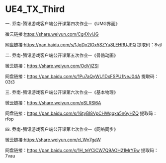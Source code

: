 # UE4_TX_Third
一.
乔南-腾讯游戏客户端公开课第四次作业--《UMG界面》

微云链接:https://share.weiyun.com/Cg4XvIJG

网盘链接:https://pan.baidu.com/s/1JqDo2IOx5SZYu8LEHRUJPQ 
提取码：8vjl


二.
乔南-腾讯游戏客户端公开课第五次作业--《骨骼动画》

微云链接：https://share.weiyun.com/OdVjlZSI

网盘链接：https://pan.baidu.com/s/1Pu7aQyWU1DxFSPU1NeJ04A 
提取码：03t3


三.
乔南-腾讯游戏客户端公开课第六次作业--《基本物理》

微云链接：https://share.weiyun.com/qSLRSl6A

网盘链接：https://pan.baidu.com/s/16tyBI8VpCHWqqxa5n6yHZQ
提取码：rfop


四.
乔南-腾讯游戏客户端公开课第七次作业--《网络同步》

微云链接:https://share.weiyun.com/cLWn7gaW

网盘链接：https://pan.baidu.com/s/1H_teYCiCW7Q9AOH21MrYEw
提取码：7vau